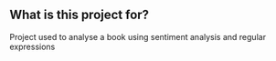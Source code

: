 ## What is this project for?
Project used to analyse a book using sentiment analysis and regular expressions